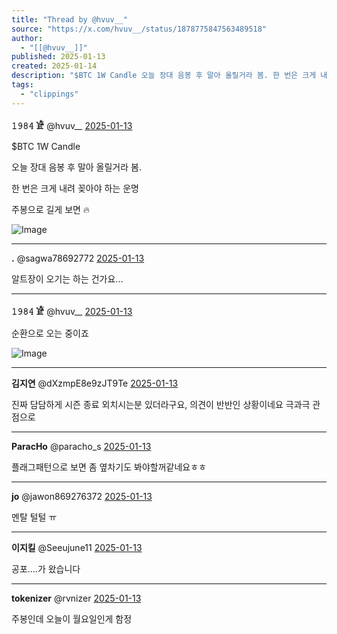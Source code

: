 ```yaml
---
title: "Thread by @hvuv__"
source: "https://x.com/hvuv__/status/1878775847563489518"
author:
  - "[[@hvuv__]]"
published: 2025-01-13
created: 2025-01-14
description: "$BTC 1W Candle 오늘 장대 음봉 후 말아 올릴거라 봄. 한 번은 크게 내려 꽂아야 하는 운명 주봉으로 길게 보면"
tags:
  - "clippings"
---
```

**𝟷𝟿𝟾𝟺 𓁁** @hvuv\_\_ [2025-01-13](https://x.com/hvuv__/status/1878775847563489518)

$BTC 1W Candle

오늘 장대 음봉 후 말아 올릴거라 봄.

한 번은 크게 내려 꽂아야 하는 운명

주봉으로 길게 보면 🔥

![Image](https://pbs.twimg.com/media/GhLArKobAAAtkdF?format=jpg&name=large)

---

**.** @sagwa78692772 [2025-01-13](https://x.com/sagwa78692772/status/1878776066749460888)

알트장이 오기는 하는 건가요...

---

**𝟷𝟿𝟾𝟺 𓁁** @hvuv\_\_ [2025-01-13](https://x.com/hvuv__/status/1878777432670708054)

순환으로 오는 중이죠

![Image](https://pbs.twimg.com/media/GhLCHb5b0AAeNfb?format=jpg&name=large)

---

**김지연** @dXzmpE8e9zJT9Te [2025-01-13](https://x.com/dXzmpE8e9zJT9Te/status/1878902918520426721)

진짜 담담하게 시즌 종료 외치시는분 있더라구요, 의견이 반반인 상황이네요 극과극 관점으로

---

**ParacHo** @paracho\_s [2025-01-13](https://x.com/paracho_s/status/1878794784317579540)

플래그패턴으로 보면 좀 옆차기도 봐야할꺼같네요ㅎㅎ

---

**jo** @jawon869276372 [2025-01-13](https://x.com/jawon869276372/status/1878785684217159778)

멘탈 털털 ㅠ

---

**이지킬** @Seeujune11 [2025-01-13](https://x.com/Seeujune11/status/1878776974342275401)

공포….가 왔습니다

---

**tokenizer** @rvnizer [2025-01-13](https://x.com/rvnizer/status/1878782384008790334)

주봉인데 오늘이 월요일인게 함정